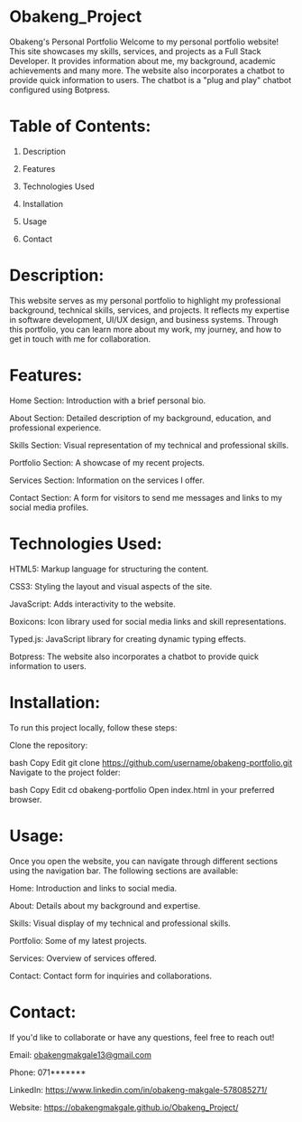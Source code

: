 # Obakeng_Project


Obakeng's Personal Portfolio
Welcome to my personal portfolio website! This site showcases my skills, services, and projects as a Full Stack Developer.
It provides information about me, my background, academic achievements and many more.
The website also incorporates a chatbot to provide quick information to users. 
The chatbot is a "plug and play" chatbot configured using Botpress.

# Table of Contents:

1. Description

2. Features

3. Technologies Used

4. Installation

5. Usage

6. Contact


# Description:

This website serves as my personal portfolio to highlight my professional background, technical skills, services, and projects. It reflects my expertise in software development, UI/UX design, and business systems. Through this portfolio, you can learn more about my work, my journey, and how to get in touch with me for collaboration.


# Features:

Home Section: Introduction with a brief personal bio.

About Section: Detailed description of my background, education, and professional experience.

Skills Section: Visual representation of my technical and professional skills.

Portfolio Section: A showcase of my recent projects.

Services Section: Information on the services I offer.

Contact Section: A form for visitors to send me messages and links to my social media profiles.


# Technologies Used:

HTML5: Markup language for structuring the content.

CSS3: Styling the layout and visual aspects of the site.

JavaScript: Adds interactivity to the website.

Boxicons: Icon library used for social media links and skill representations.

Typed.js: JavaScript library for creating dynamic typing effects.

Botpress: The website also incorporates a chatbot to provide quick information to users.


# Installation:

To run this project locally, follow these steps:

Clone the repository:

bash
Copy
Edit
git clone https://github.com/username/obakeng-portfolio.git
Navigate to the project folder:

bash
Copy
Edit
cd obakeng-portfolio
Open index.html in your preferred browser.


# Usage:

Once you open the website, you can navigate through different sections using the navigation bar. The following sections are available:

Home: Introduction and links to social media.

About: Details about my background and expertise.

Skills: Visual display of my technical and professional skills.

Portfolio: Some of my latest projects.

Services: Overview of services offered.

Contact: Contact form for inquiries and collaborations.


# Contact:

If you'd like to collaborate or have any questions, feel free to reach out!

Email: obakengmakgale13@gmail.com

Phone: 071*******

LinkedIn: https://www.linkedin.com/in/obakeng-makgale-578085271/  


Website: https://obakengmakgale.github.io/Obakeng_Project/
